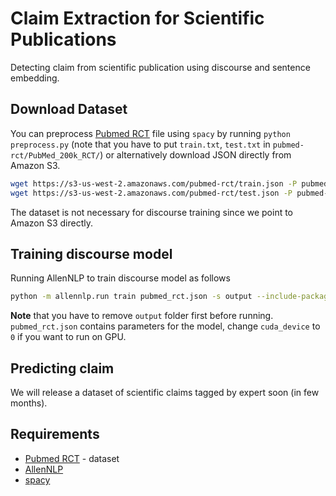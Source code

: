 # Claim Extraction for Scientific Publications

Detecting claim from scientific publication using discourse and sentence embedding.


## Download Dataset

You can preprocess [Pubmed RCT](https://github.com/Franck-Dernoncourt/pubmed-rct) file
using `spacy` by running `python preprocess.py`
(note that you have to put `train.txt`, `test.txt` in `pubmed-rct/PubMed_200k_RCT/`)
or alternatively download JSON directly from Amazon S3.

```bash
wget https://s3-us-west-2.amazonaws.com/pubmed-rct/train.json -P pubmed-rct/PubMed_200k_RCT/
wget https://s3-us-west-2.amazonaws.com/pubmed-rct/test.json -P pubmed-rct/PubMed_200k_RCT/
```

The dataset is not necessary for discourse training since we point to Amazon S3 directly.


## Training discourse model

Running AllenNLP to train discourse model as follows

```bash
python -m allennlp.run train pubmed_rct.json -s output --include-package discourse
```

**Note** that you have to remove `output` folder first before running. `pubmed_rct.json`
contains parameters for the model, change `cuda_device` to `0` if you want to run on GPU.


## Predicting claim

We will release a dataset of scientific claims tagged by expert soon (in few months).


## Requirements

- [Pubmed RCT](https://github.com/Franck-Dernoncourt/pubmed-rct) - dataset
- [AllenNLP](https://github.com/allenai/allennlp)
- [spacy](https://github.com/explosion/spaCy)
